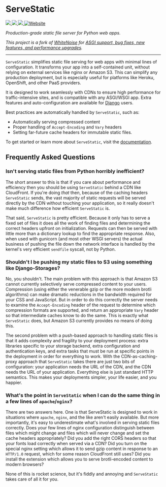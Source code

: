 <!--desc-start-->

# ServeStatic

<p>
    <a href="https://github.com/Archmonger/ServeStatic/actions?query=workflow%3ACI+branch%3Amain">
        <img src="https://github.com/Archmonger/ServeStatic/actions/workflows/ci.yml/badge.svg">
    </a>
    <a href="https://pypi.python.org/pypi/servestatic">
        <img src="https://img.shields.io/pypi/v/servestatic.svg?label=PyPI">
    </a>
    <a href="https://github.com/Archmonger/ServeStatic/blob/main/LICENSE.md">
        <img src="https://img.shields.io/badge/License-MIT-purple.svg">
    </a>
    <a href="https://archmonger.github.io/ServeStatic/">
        <img alt="Website" src="https://img.shields.io/website?url=https%3A%2F%2Farchmonger.github.io%2FServeStatic%2F&up_message=online&logo=readthedocs&logoColor=white&label=docs">
    </a>
</p>

_Production-grade static file server for Python web apps._

_This project is a fork of [WhiteNoise](https://github.com/evansd/whitenoise) for [ASGI support, bug fixes, new features, and performance upgrades](https://archmonger.github.io/ServeStatic/latest/changelog/)._

---

`ServeStatic` simplifies static file serving for web apps with minimal lines of configuration. It transforms your app into a self-contained unit, without relying on external services like nginx or Amazon S3. This can simplify any production deployment, but is especially useful for platforms like Heroku, OpenShift, and other PaaS providers.

It is designed to work seamlessly with CDNs to ensure high performance for traffic-intensive sites, and is compatible with any ASGI/WSGI app. Extra features and auto-configuration are available for [Django](https://www.djangoproject.com/) users.

Best practices are automatically handled by `ServeStatic`, such as:

-   Automatically serving compressed content
-   Proper handling of `Accept-Encoding` and `Vary` headers
-   Setting far-future cache headers for immutable static files.

To get started or learn more about `ServeStatic`, visit the [documentation](https://archmonger.github.io/ServeStatic/).

## Frequently Asked Questions

### Isn't serving static files from Python horribly inefficient?

The short answer to this is that if you care about performance and efficiency then you should be using `ServeStatic` behind a CDN like CloudFront. If you're doing _that_ then, because of the caching headers `ServeStatic` sends, the vast majority of static requests will be served directly by the CDN without touching your application, so it really doesn't make much difference how efficient `ServeStatic` is.

That said, `ServeStatic` is pretty efficient. Because it only has to serve a fixed set of files it does all the work of finding files and determining the correct headers upfront on initialization. Requests can then be served with little more than a dictionary lookup to find the appropriate response. Also, when used with gunicorn (and most other WSGI servers) the actual business of pushing the file down the network interface is handled by the kernel's very efficient `sendfile` syscall, not by Python.

### Shouldn't I be pushing my static files to S3 using something like Django-Storages?

No, you shouldn't. The main problem with this approach is that Amazon S3 cannot currently selectively serve compressed content to your users. Compression (using either the venerable gzip or the more modern brotli algorithms) can make dramatic reductions in the bandwidth required for your CSS and JavaScript. But in order to do this correctly the server needs to examine the `Accept-Encoding` header of the request to determine which compression formats are supported, and return an appropriate `Vary` header so that intermediate caches know to do the same. This is exactly what `ServeStatic` does, but Amazon S3 currently provides no means of doing this.

The second problem with a push-based approach to handling static files is that it adds complexity and fragility to your deployment process: extra libraries specific to your storage backend, extra configuration and authentication keys, and extra tasks that must be run at specific points in the deployment in order for everything to work. With the CDN-as-caching-proxy approach that `ServeStatic` takes there are just two bits of configuration: your application needs the URL of the CDN, and the CDN needs the URL of your application. Everything else is just standard HTTP semantics. This makes your deployments simpler, your life easier, and you happier.

### What's the point in `ServeStatic` when I can do the same thing in a few lines of `apache`/`nginx`?

There are two answers here. One is that ServeStatic is designed to work in situations where `apache`, `nginx`, and the like aren't easily available. But more importantly, it's easy to underestimate what's involved in serving static files correctly. Does your few lines of nginx configuration distinguish between files which might change and files which will never change and set the cache headers appropriately? Did you add the right CORS headers so that your fonts load correctly when served via a CDN? Did you turn on the special nginx setting which allows it to send gzip content in response to an `HTTP/1.0` request, which for some reason CloudFront still uses? Did you install the extension which allows you to serve brotli-encoded content to modern browsers?

None of this is rocket science, but it's fiddly and annoying and `ServeStatic` takes care of all it for you.

<!--desc-end-->
